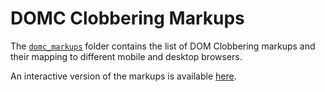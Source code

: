 # DOMC Clobbering Markups

The [`domc_markups`](https://github.com/SoheilKhodayari/DOMClobbering/tree/master/domc_markups) folder contains the list of DOM Clobbering markups and their mapping to different mobile and desktop browsers.

An interactive version of the markups is available [here](list.html).